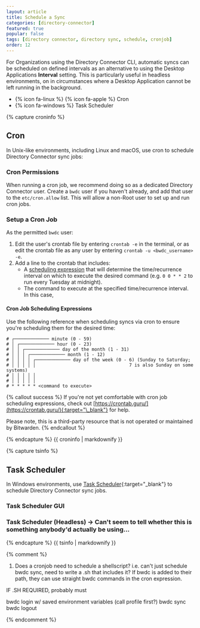 ```yaml
---
layout: article
title: Schedule a Sync
categories: [directory-connector]
featured: true
popular: false
tags: [directory connector, directory sync, schedule, cronjob]
order: 12
---
```


For Organizations using the Directory Connector CLI, automatic syncs can be scheduled on defined intervals as an alternative to using the Desktop Applications **Interval** setting. This is particularly useful in headless environments, on in circumstances where a Desktop Application cannot be left running in the background.

<ul class="nav nav-tabs" id="myTab" role="tablist">
  <li class="nav-item" role="presentation">
    <a class="nav-link active" id="crontab" data-bs-toggle="tab" data-target="#cron" role="tab" aria-controls="cron" aria-selected="true">{% icon fa-linux %} {% icon fa-apple %} Cron</a>
  </li>
  <li class="nav-item" role="presentation">
    <a class="nav-link" id="tstab" data-bs-toggle="tab" data-target="#ts" role="tab" aria-controls="ts" aria-selected="false">{% icon fa-windows %} Task Scheduler</a>
  </li>
</ul>
<div class="tab-content" id="clientsContent">
  <div class="tab-pane show active" id="cron" role="tabpanel" aria-labelledby="crontab">
{% capture croninfo %}

## Cron

In Unix-like environments, including Linux and macOS, use cron to schedule Directory Connector sync jobs:

### Cron Permissions

When running a cron job, we recommend doing so as a dedicated Directory Connector user. Create a `bwdc` user if you haven't already, and add that user to the `etc/cron.allow` list. This will allow a non-Root user to set up and run cron jobs.

### Setup a Cron Job

As the permitted `bwdc` user:

1. Edit the user's crontab file by entering `crontab -e` in the terminal, or as edit the crontab file as any user by entering `crontab -u <bwdc_username> -e`.
2. Add a line to the crontab that includes:
   - A [scheduling expression](#cron-job-scheduing-expressions) that will determine the time/recurrence interval on which to execute the desired command (e.g. `0 0 * * 2` to run every Tuesday at midnight).
   - The command to execute at the specified time/recurrence interval. In this case,

#### Cron Job Scheduling Expressions

Use the following reference when scheduling syncs via cron to ensure you're scheduling them for the desired time:

```
# ┌───────────── minute (0 - 59)
# │ ┌───────────── hour (0 - 23)
# │ │ ┌───────────── day of the month (1 - 31)
# │ │ │ ┌───────────── month (1 - 12)
# │ │ │ │ ┌───────────── day of the week (0 - 6) (Sunday to Saturday;
# │ │ │ │ │                                   7 is also Sunday on some systems)
# │ │ │ │ │
# │ │ │ │ │
# * * * * * <command to execute>
```

{% callout success %}
If you're not yet comfortable with cron job scheduling expressions, check out [https://crontab.guru/](https://crontab.guru/){:target="\_blank"} for help.

Please note, this is a third-party resource that is not operated or maintained by Bitwarden.
{% endcallout %}

{% endcapture %}
{{ croninfo | markdownify }}
  </div>
  <div class="tab-pane" id="ts" role="tabpanel" aria-labelledby="tstab">
{% capture tsinfo %}

## Task Scheduler

In Windows environments, use [Task Scheduler](https://docs.microsoft.com/en-us/windows/win32/taskschd/about-the-task-scheduler){:target="\_blank"} to schedule Directory Connector sync jobs.

### Task Scheduler GUI

### Task Scheduler (Headless) -> Can't seem to tell whether this is something anybody'd actually be using...

{% endcapture %}
{{ tsinfo | markdownify }}
  </div>
</div>

{% comment %}

1. Does a cronjob need to schedule a shellscript? i.e. can't just schedule bwdc sync, need to write a .sh that includes it?
  If bwdc is added to their path, they can use straight bwdc commands in the cron expression.

IF .SH REQUIRED, probably must

bwdc login w/ saved environment variables (call profile first?)
bwdc sync
bwdc logout

{% endcomment %}
